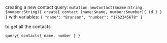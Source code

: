 creating a new contact
query:
`
mutation newContact($name:String, $number:String){
  create{
    contact (name:$name, number:$number){
      id
    }
  }
}
`
with
variables:
`
{
  "name": "Branson",
  "number": "1762345678"
}
`


to get all the contacts

`
query{
  contacts{
    name,
    number
  }
}
`

